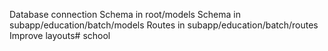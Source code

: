 Database connection
Schema in root/models
Schema in subapp/education/batch/models
Routes in subapp/education/batch/routes
Improve layouts# school
